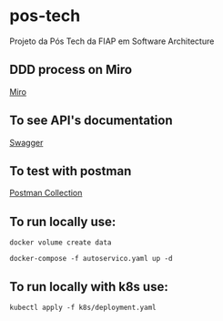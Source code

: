 # pos-tech
Projeto da Pós Tech da FIAP em Software Architecture


## DDD process on Miro
[Miro](https://miro.com/app/board/uXjVNdf5-GE=/?share_link_id=675194698681)

## To see API's documentation
[Swagger](swagger/openapi.json)

## To test with postman
[Postman Collection](postman/pos-tech.postman_collection.json)

## To run locally use:
```docker volume create data```

```docker-compose -f autoservico.yaml up -d```

## To run locally with k8s use:
```
kubectl apply -f k8s/deployment.yaml
```

